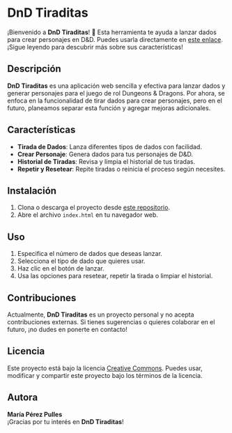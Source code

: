 # DnD Tiraditas

¡Bienvenido a **DnD Tiraditas**! 🎲 Esta herramienta te ayuda a lanzar dados para crear personajes en D&D. Puedes usarla directamente en [este enlace](https://mariapepu.github.io/dnd-tiradas/). ¡Sigue leyendo para descubrir más sobre sus características!

## Descripción

**DnD Tiraditas** es una aplicación web sencilla y efectiva para lanzar dados y generar personajes para el juego de rol Dungeons & Dragons. Por ahora, se enfoca en la funcionalidad de tirar dados para crear personajes, pero en el futuro, planeamos separar esta función y agregar mejoras adicionales.

## Características

- **Tirada de Dados**: Lanza diferentes tipos de dados con facilidad.
- **Crear Personaje**: Genera dados para tus personajes de D&D.
- **Historial de Tiradas**: Revisa y limpia el historial de tus tiradas.
- **Repetir y Resetear**: Repite tiradas o reinicia el proceso según necesites.

## Instalación

1. Clona o descarga el proyecto desde [este repositorio](#).
2. Abre el archivo `index.html` en tu navegador web.

## Uso

1. Especifica el número de dados que deseas lanzar.
2. Selecciona el tipo de dado que quieres usar.
3. Haz clic en el botón de lanzar.
4. Usa las opciones para resetear, repetir la tirada o limpiar el historial.

## Contribuciones

Actualmente, **DnD Tiraditas** es un proyecto personal y no acepta contribuciones externas. Si tienes sugerencias o quieres colaborar en el futuro, ¡no dudes en ponerte en contacto!

## Licencia

Este proyecto está bajo la licencia [Creative Commons](https://creativecommons.org/licenses/by-nc-sa/4.0/). Puedes usar, modificar y compartir este proyecto bajo los términos de la licencia.

## Autora

**María Pérez Pulles**  
¡Gracias por tu interés en **DnD Tiraditas**!
